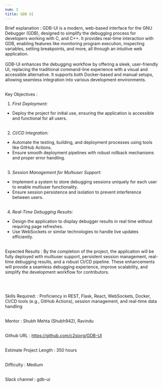 ```yaml
---
num: 3
title: GDB UI
---
```


Brief explanation 
: GDB-UI is a modern, web-based interface for the GNU Debugger (GDB), designed to simplify the debugging process for developers working with C, and C++. It provides real-time interaction with GDB, enabling features like monitoring program execution, inspecting variables, setting breakpoints, and more, all through an intuitive web application.
<br><br>
GDB-UI enhances the debugging workflow by offering a sleek, user-friendly UI, replacing the traditional command-line experience with a visual and accessible alternative. It supports both Docker-based and manual setups, allowing seamless integration into various development environments.
<br><br>

Key Objectives
: 

1. *First Deployment:* 
* Deploy the project for initial use, ensuring the application is accessible and functional for all users.
<br><br>

2. *CI/CD Integration:*
* Automate the testing, building, and deployment processes using tools like GitHub Actions.
* Ensure smooth deployment pipelines with robust rollback mechanisms and proper error handling.
<br><br>

3. *Session Management for Multiuser Support:*
* Implement a system to store debugging sessions uniquely for each user to enable multiuser functionality.
* Ensure session persistence and isolation to prevent interference between users.
<br><br>

4. *Real-Time Debugging Results:*
* Design the application to display debugger results in real time without requiring page refreshes.
* Use WebSockets or similar technologies to handle live updates efficiently.
<br><br>


Expected Results
: By the completion of the project, the application will be fully deployed with multiuser support, persistent session management, real-time debugging results, and a robust CI/CD pipeline. These enhancements will provide a seamless debugging experience, improve scalability, and simplify the development workflow for contributors.
<!-- : -- By the end of the project, the following outcomes are anticipated: -->
<br><br>

Skills Required:
: Proficiency in REST, Flask, React, WebSockets, Docker, CI/CD tools (e.g., GitHub Actions), session management, and real-time data handling
<br><br>

Mentor
: Shubh Mehta (Shubh942), Ravindu
<br><br>

Github URL
: <https://github.com/c2siorg/GDB-UI>
<br><br>

Estimate Project Length
: 350 hours
<br><br>

Difficulty
:  Medium
<br><br>

Slack channel
: gdb-ui
<br><br>